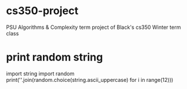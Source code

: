 # cs350-project
PSU Algorithms &amp; Complexity term project of Black's cs350 Winter term class

# print random string
import string
import random
print(''.join(random.choice(string.ascii_uppercase) for i in range(12)))
